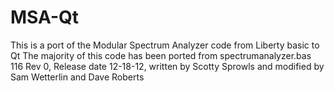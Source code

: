 MSA-Qt
======

This is a port of the Modular Spectrum Analyzer code from Liberty basic to Qt
The majority of this code has been ported from spectrumanalyzer.bas 116 Rev 0, Release date 12-18-12, written by Scotty Sprowls and modified by Sam Wetterlin and Dave Roberts